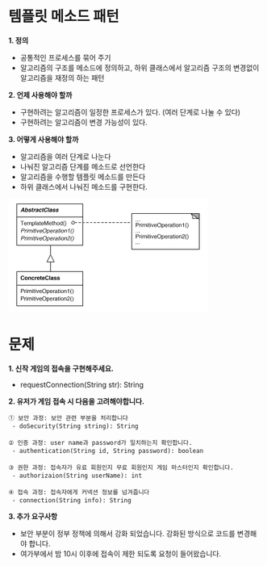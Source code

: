 # 템플릿 메소드 패턴
 <b> 1. 정의</b>
  - 공통적인 프로세스를 묶어 주기
  - 알고리즘의 구조를 메소드에 정의하고, 하위 클래스에서 알고리즘 구조의  변경없이 알고리즘을 재정의 하는 패턴
 
 <b> 2. 언제 사용해야 할까</b>
  - 구현하려는 알고리즘이 일정한 프로세스가 있다. (여러 단계로 나눌 수 있다)
  - 구현하려는 알고리즘이 변경 가능성이 있다.
 
 <b> 3. 어떻게 사용해야 할까</b>
  - 알고리즘을 여러 단계로 나눈다
  - 나눠진 알고리즘 단계를 메소드로 선언한다
  - 알고리즘을 수행할 템플릿 메소드를 만든다
  - 하위 클래스에서 나눠진 메소드를 구현한다.
   
![alt text](tmethod.gif)


# 문제
<b> 1. 신작 게임의 접속을 구현해주세요.</b>
  - requestConnection(String str): String
  
<b> 2. 유저가 게임 접속 시 다음을 고려해야합니다.</b>

  	① 보안 과정: 보안 관련 부분을 처리합니다
  	 - doSecurity(String string): String

  	② 인증 과정: user name과 password가 일치하는지 확인합니다.
  	 - authentication(String id, String password): boolean
   
 	③ 권한 과정: 접속자가 유료 회원인지 무료 회원인지 게임 마스터인지 확인합니다.
  	 - authorizaion(String userName): int
   
  	④ 접속 과정: 접속자에게 커넥션 정보를 넘겨줍니다
  	 - connection(String info): String
   
<b> 3. 추가 요구사항 </b>
 - 보안 부분이 정부 정책에 의해서 강화 되었습니다. 강화된 방식으로 코드를 변경해야 합니다.
 - 여가부에서 밤 10시 이후에 접속이 제한 되도록 요청이 들어왔습니다.